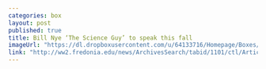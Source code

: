 ```yaml
---
categories: box
layout: post
published: true
title: Bill Nye ‘The Science Guy’ to speak this fall
imageUrl: "https://dl.dropboxusercontent.com/u/64133716/Homepage/Boxes/Bill-Nye-4792-garden.jpg"
link: "http://ww2.fredonia.edu/news/ArchivesSearch/tabid/1101/ctl/ArticleView/mid/1878/articleId/4847/Bill_Nye_The_Science_Guy_to_speak_this_fall.aspx"
---
```



